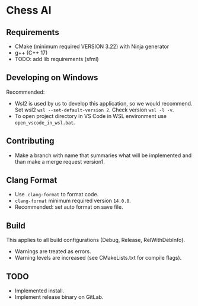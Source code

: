 # Chess AI

## Requirements
- CMake (minimum required VERSION 3.22) with Ninja generator
- g++ (C++ 17)
- TODO: add lib requirements (sfml)

## Developing on Windows
Recommended:
- Wsl2 is used by us to develop this application, so we would recommend.
Set wsl2 `wsl --set-default-version 2`. Check version `wsl -l -v`.
- To open project directory in VS Code in WSL environment use `open_vscode_in_wsl.bat`.

## Contributing
- Make a branch with name that summaries what will be implemented and than make a merge request
version1.

## Clang Format
- Use .`clang-format` to format code.
- `clang-format` minimum required version `14.0.0`.
- Recommended: set auto format on save file.

## Build
This applies to all build configurations (Debug, Release, RelWithDebInfo).
- Warnings are treated as errors.
- Warning levels are increased (see CMakeLists.txt for compile flags).

## TODO
- Implemented install.
- Implement release binary on GitLab.
